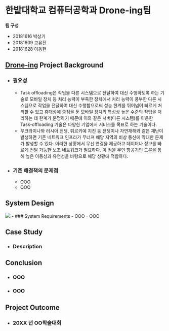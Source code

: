 # 한밭대학교 컴퓨터공학과 Drone-ing팀

**팀 구성**
- 20181616 박상기 
- 20181609 고유진
- 20181628 이동헌

## <u>Drone-ing</u> Project Background
- ### 필요성
  - Task offloading은 작업을 다른 시스템으로 전달하여 대신 수행하도록 하는 기술로 모바일 장치 등 처리 능력이 부족한 장치에서 처리 능력이 풍부한 다른 시스템으로 작업을 전달하여 대신 수행함으로써 성능 한계를 뛰어넘어 빠르게 처리할 수 있고 휴대성에 중점을 둔 모바일 장치의 특성상 높은 수준의 작업을 처리하는 데 한계가 분명하기 때문에 이와 같은 서버(다른 시스템)를 이용한 Task-offloading 기술은 다양한 기업에서 서비스를 목표로 하는 기술이다.
  - 우크라이나와 러시아 전쟁, 튀르키예 지진 등 전쟁이나 자연재해와 같은 재난이 발생하면 기존 네트워크 인프라가 무너져 해당 지역의 비상 통신에 막대한 문제가 발생할 수 있다. 이러한 상황에서 무선 연결을 제공하고 데이터나 정보를 빠르게 전달 가능한 보조 네트워크가 필요하다. 이 점을 무인 항공기인 드론을 통해 높은 이동성과 유연성을 바탕으로 해당 상황에 적합하다.
- ### 기존 해결책의 문제점
  - OOO
  - OOO
  
## System Design
<img src="https://img.shields.io/badge/Python-3776AB?style=for-the-badge&logo=Python&logoColor=white">
  - ### System Requirements
    - OOO
    - OOO
    
## Case Study
  - ### Description
  
  
## Conclusion
  - ### OOO
  - ### OOO
  
## Project Outcome
- ### 20XX 년 OO학술대회 
